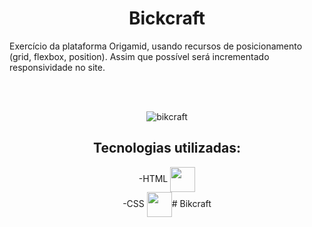 # <center>Bickcraft</center>

Exercício da plataforma Origamid, usando recursos de posicionamento (grid, flexbox, position). Assim que possível será incrementado responsividade no site.<center>

<br>

<br>



![bikcraft](https://user-images.githubusercontent.com/85465530/173083101-21d2ba54-8219-4801-8354-f88ccee4a27f.gif)

## <center>Tecnologias utilizadas:</center>

-HTML <img src="https://cdn.jsdelivr.net/gh/devicons/devicon/icons/html5/html5-original-wordmark.svg" height="40" widht="40" align="center" />
<br>
-CSS  <img src="https://cdn.jsdelivr.net/gh/devicons/devicon/icons/css3/css3-original-wordmark.svg" height="40" width="40" align="center"  /># Bikcraft
